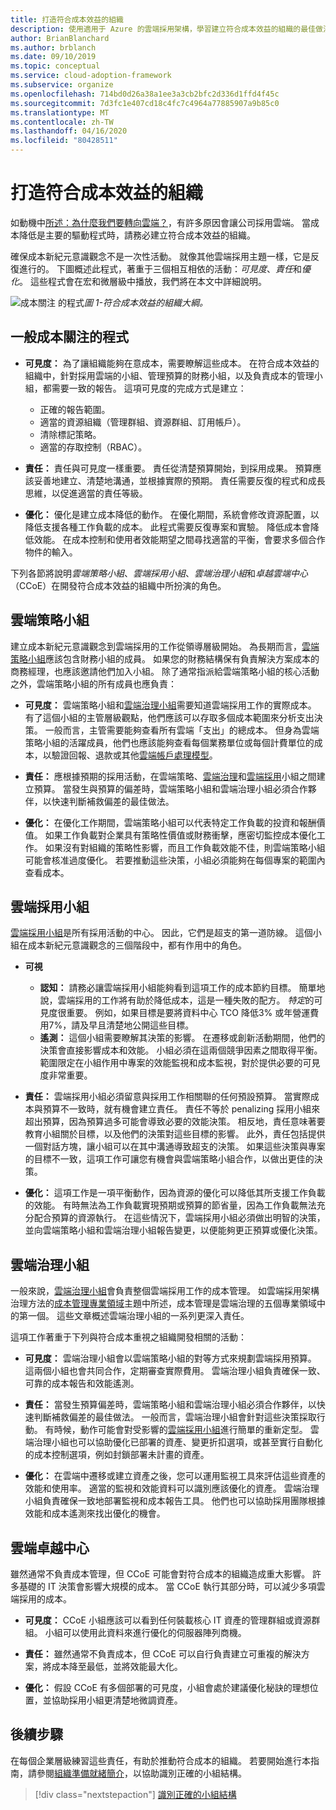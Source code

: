 ```yaml
---
title: 打造符合成本效益的組織
description: 使用適用于 Azure 的雲端採用架構，學習建立符合成本效益的組織的最佳做法。
author: BrianBlanchard
ms.author: brblanch
ms.date: 09/10/2019
ms.topic: conceptual
ms.service: cloud-adoption-framework
ms.subservice: organize
ms.openlocfilehash: 714bd0d26a38a1ee3a3cb2bfc2d336d1ffd4f45c
ms.sourcegitcommit: 7d3fc1e407cd18c4fc7c4964a77885907a9b85c0
ms.translationtype: MT
ms.contentlocale: zh-TW
ms.lasthandoff: 04/16/2020
ms.locfileid: "80428511"
---
```

# <a name="build-a-cost-conscious-organization"></a>打造符合成本效益的組織

如動機中[所述：為什麼我們要轉向雲端？](../strategy/motivations.md)，有許多原因會讓公司採用雲端。 當成本降低是主要的驅動程式時，請務必建立符合成本效益的組織。

確保成本新紀元意識觀念不是一次性活動。 就像其他雲端採用主題一樣，它是反復進行的。 下圖概述此程式，著重于三個相互相依的活動：*可見度*、*責任*和*優化*。 這些程式會在宏和微層級中播放，我們將在本文中詳細說明。

![成本關注](../_images/ready/cost-optimization-process.png)
的程式*圖 1-符合成本效益的組織大綱。*

## <a name="general-cost-conscious-processes"></a>一般成本關注的程式

- **可見度：** 為了讓組織能夠在意成本，需要瞭解這些成本。 在符合成本效益的組織中，針對採用雲端的小組、管理預算的財務小組，以及負責成本的管理小組，都需要一致的報告。 這項可見度的完成方式是建立：
  - 正確的報告範圍。
  - 適當的資源組織（管理群組、資源群組、訂用帳戶）。
  - 清除標記策略。
  - 適當的存取控制（RBAC）。

- **責任：** 責任與可見度一樣重要。 責任從清楚預算開始，到採用成果。 預算應該妥善地建立、清楚地溝通，並根據實際的預期。 責任需要反復的程式和成長思維，以促進適當的責任等級。

- **優化：** 優化是建立成本降低的動作。 在優化期間，系統會修改資源配置，以降低支援各種工作負載的成本。 此程式需要反復專案和實驗。 降低成本會降低效能。 在成本控制和使用者效能期望之間尋找適當的平衡，會要求多個合作物件的輸入。

下列各節將說明*雲端策略小組*、*雲端採用小組*、*雲端治理小組*和*卓越雲端中心*（CCoE）在開發符合成本效益的組織中所扮演的角色。

## <a name="cloud-strategy-team"></a>雲端策略小組

建立成本新紀元意識觀念到雲端採用的工作從領導層級開始。 為長期而言，[雲端策略小組](./cloud-strategy.md)應該包含財務小組的成員。 如果您的財務結構保有負責解決方案成本的商務經理，也應該邀請他們加入小組。 除了通常指派給雲端策略小組的核心活動之外，雲端策略小組的所有成員也應負責：

- **可見度：** 雲端策略小組和[雲端治理小組](./cloud-governance.md)需要知道雲端採用工作的實際成本。 有了這個小組的主管層級觀點，他們應該可以存取多個成本範圍來分析支出決策。 一般而言，主管需要能夠查看所有雲端「支出」的總成本。 但身為雲端策略小組的活躍成員，他們也應該能夠查看每個業務單位或每個計費單位的成本，以驗證回報、退款或其他[雲端帳戶處理模型](../strategy/cloud-accounting.md)。

- **責任：** 應根據預期的採用活動，在雲端策略、[雲端治理](./cloud-governance.md)和[雲端採用](./cloud-adoption.md)小組之間建立預算。 當發生與預算的偏差時，雲端策略小組和雲端治理小組必須合作夥伴，以快速判斷補救偏差的最佳做法。

- **優化：** 在優化工作期間，雲端策略小組可以代表特定工作負載的投資和報酬價值。 如果工作負載對企業具有策略性價值或財務衝擊，應密切監控成本優化工作。 如果沒有對組織的策略性影響，而且工作負載效能不佳，則雲端策略小組可能會核准過度優化。 若要推動這些決策，小組必須能夠在每個專案的範圍內查看成本。

## <a name="cloud-adoption-team"></a>雲端採用小組

[雲端採用小組](./cloud-adoption.md)是所有採用活動的中心。 因此，它們是超支的第一道防線。 這個小組在成本新紀元意識觀念的三個階段中，都有作用中的角色。

- **可視**

  - **認知：** 請務必讓雲端採用小組能夠看到這項工作的成本節約目標。 簡單地說，雲端採用的工作將有助於降低成本，這是一種失敗的配方。 *特定*的可見度很重要。 例如，如果目標是要將資料中心 TCO 降低3% 或年營運費用7%，請及早且清楚地公開這些目標。
  - **遙測：** 這個小組需要瞭解其決策的影響。 在遷移或創新活動期間，他們的決策會直接影響成本和效能。 小組必須在這兩個競爭因素之間取得平衡。 範圍限定在小組作用中專案的效能監視和成本監視，對於提供必要的可見度非常重要。

- **責任：** 雲端採用小組必須留意與採用工作相關聯的任何預設預算。 當實際成本與預算不一致時，就有機會建立責任。 責任不等於 penalizing 採用小組來超出預算，因為預算過多可能會導致必要的效能決策。 相反地，責任意味著要教育小組關於目標，以及他們的決策對這些目標的影響。 此外，責任包括提供一個對話方塊，讓小組可以在其中溝通導致超支的決策。 如果這些決策與專案的目標不一致，這項工作可讓您有機會與雲端策略小組合作，以做出更佳的決策。

- **優化：** 這項工作是一項平衡動作，因為資源的優化可以降低其所支援工作負載的效能。 有時無法為工作負載實現預期或預算的節省量，因為工作負載無法充分配合預算的資源執行。 在這些情況下，雲端採用小組必須做出明智的決策，並向雲端策略小組和雲端治理小組報告變更，以便能夠更正預算或優化決策。

## <a name="cloud-governance-team"></a>雲端治理小組

一般來說，[雲端治理小組](./cloud-governance.md)會負責整個雲端採用工作的成本管理。 如雲端採用架構治理方法的[成本管理專業領域](../govern/cost-management/index.md)主題中所述，成本管理是雲端治理的五個專業領域中的第一個。 這些文章概述雲端治理小組的一系列更深入責任。

這項工作著重于下列與符合成本重視之組織開發相關的活動：

- **可見度：** 雲端治理小組會以雲端策略小組的對等方式來規劃雲端採用預算。 這兩個小組也會共同合作，定期審查實際費用。 雲端治理小組負責確保一致、可靠的成本報告和效能遙測。

- **責任：** 當發生預算偏差時，雲端策略小組和雲端治理小組必須合作夥伴，以快速判斷補救偏差的最佳做法。 一般而言，雲端治理小組會針對這些決策採取行動。 有時候，動作可能會對受影響的[雲端採用小組](./cloud-adoption.md)進行簡單的重新定型。 雲端治理小組也可以協助優化已部署的資產、變更折扣選項，或甚至實行自動化的成本控制選項，例如封鎖部署未計畫的資產。

- **優化：** 在雲端中遷移或建立資產之後，您可以運用監視工具來評估這些資產的效能和使用率。 適當的監視和效能資料可以識別應該優化的資產。 雲端治理小組負責確保一致地部署監視和成本報告工具。 他們也可以協助採用團隊根據效能和成本遙測來找出優化的機會。

## <a name="cloud-center-of-excellence"></a>雲端卓越中心

雖然通常不負責成本管理，但 CCoE 可能會對符合成本的組織造成重大影響。 許多基礎的 IT 決策會影響大規模的成本。 當 CCoE 執行其部分時，可以減少多項雲端採用的成本。

- **可見度：** CCoE 小組應該可以看到任何裝載核心 IT 資產的管理群組或資源群組。 小組可以使用此資料來進行優化的伺服器陣列商機。

- **責任：** 雖然通常不負責成本，但 CCoE 可以自行負責建立可重複的解決方案，將成本降至最低，並將效能最大化。

- **優化：** 假設 CCoE 有多個部署的可見度，小組會處於建議優化秘訣的理想位置，並協助採用小組更清楚地微調資產。

## <a name="next-steps"></a>後續步驟

在每個企業層級練習這些責任，有助於推動符合成本的組織。 若要開始進行本指南，請參閱[組織準備就緒簡介](./index.md)，以協助識別正確的小組結構。

> [!div class="nextstepaction"]
> [識別正確的小組結構](./index.md)
